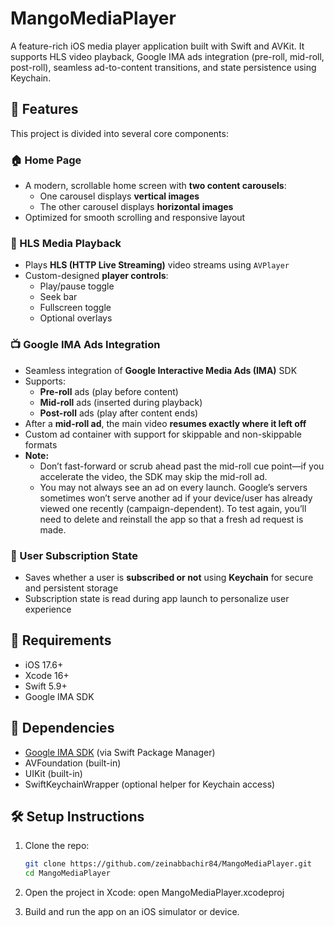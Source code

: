 # MangoMediaPlayer

A feature-rich iOS media player application built with Swift and AVKit. It supports HLS video playback, Google IMA ads integration (pre-roll, mid-roll, post-roll), seamless ad-to-content transitions, and state persistence using Keychain.

## 🚀 Features

This project is divided into several core components:

### 🏠 Home Page

- A modern, scrollable home screen with **two content carousels**:
  - One carousel displays **vertical images**
  - The other carousel displays **horizontal images**
- Optimized for smooth scrolling and responsive layout

### 🎥 HLS Media Playback

- Plays **HLS (HTTP Live Streaming)** video streams using `AVPlayer`
- Custom-designed **player controls**:
  - Play/pause toggle
  - Seek bar
  - Fullscreen toggle
  - Optional overlays

### 📺 Google IMA Ads Integration

- Seamless integration of **Google Interactive Media Ads (IMA)** SDK
- Supports:
  - **Pre-roll** ads (play before content)
  - **Mid-roll** ads (inserted during playback)
  - **Post-roll** ads (play after content ends)
- After a **mid-roll ad**, the main video **resumes exactly where it left off**
- Custom ad container with support for skippable and non-skippable formats
- **Note:**  
  - Don’t fast-forward or scrub ahead past the mid-roll cue point—if you accelerate the video, the SDK may skip the mid-roll ad.  
  - You may not always see an ad on every launch. Google’s servers sometimes won’t serve another ad if your device/user has already viewed one recently (campaign-dependent). To test again, you’ll need to delete and reinstall the app so that a fresh ad request is made.


### 🔐 User Subscription State

- Saves whether a user is **subscribed or not** using **Keychain** for secure and persistent storage
- Subscription state is read during app launch to personalize user experience

## 📱 Requirements

- iOS 17.6+
- Xcode 16+
- Swift 5.9+
- Google IMA SDK

## 🧩 Dependencies

- [Google IMA SDK](https://github.com/googleads/googleads-ima-ios) (via Swift Package Manager)
- AVFoundation (built-in)
- UIKit (built-in)
- SwiftKeychainWrapper (optional helper for Keychain access)
  
## 🛠 Setup Instructions

1. Clone the repo:
   ```bash
   git clone https://github.com/zeinabbachir84/MangoMediaPlayer.git
   cd MangoMediaPlayer

2. Open the project in Xcode:
open MangoMediaPlayer.xcodeproj

3. Build and run the app on an iOS simulator or device.

